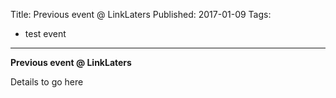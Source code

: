 Title: Previous event @ LinkLaters
Published: 2017-01-09
Tags: 
  - test event

---

**Previous event @ LinkLaters**

Details to go here
